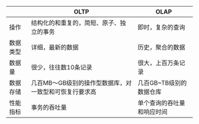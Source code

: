 |          | OLTP                                                   | OLAP                       |
| -------- | ------------------------------------------------------ | -------------------------- |
| 操作     | 结构化的和重复的，简短、原子、独立的事务               | 即时，复杂的查询           |
| 数据类型 | 详细，最新的数据                                       | 历史，聚合的数据           |
| 数据量   | 很少，往往数10条记录                                   | 很大，上百万条记录         |
| 数据存储 | 几百MB～GB级别的操作型数据库，对一致型和可恢复行要求高 | 几百GB~TB级别的数据仓库    |
| 性能指标 | 事务的吞吐量                                           | 单个查询的吞吐量和响应时间 |